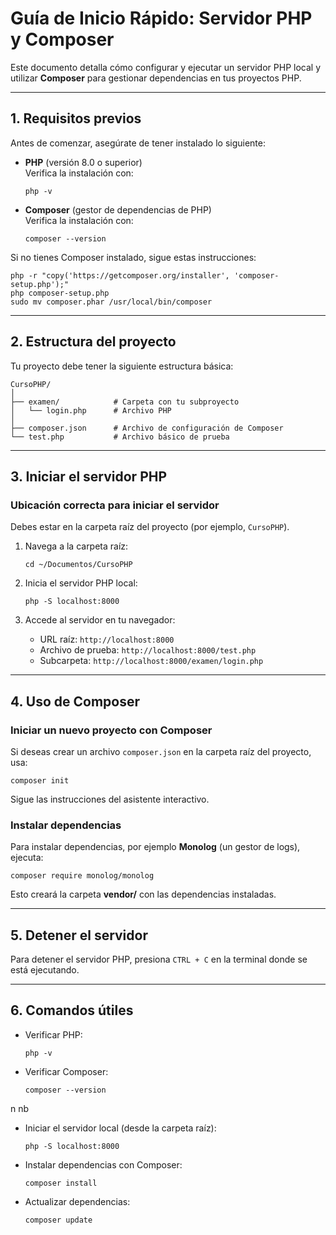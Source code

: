 # Guía de Inicio Rápido: Servidor PHP y Composer

Este documento detalla cómo configurar y ejecutar un servidor PHP local y utilizar **Composer** para gestionar dependencias en tus proyectos PHP.

---

## 1. Requisitos previos

Antes de comenzar, asegúrate de tener instalado lo siguiente:

- **PHP** (versión 8.0 o superior)  
  Verifica la instalación con:  
  ```
  php -v
  ```

- **Composer** (gestor de dependencias de PHP)  
  Verifica la instalación con:  
  ```
  composer --version
  ```

Si no tienes Composer instalado, sigue estas instrucciones:

```
php -r "copy('https://getcomposer.org/installer', 'composer-setup.php');"
php composer-setup.php
sudo mv composer.phar /usr/local/bin/composer
```

---

## 2. Estructura del proyecto

Tu proyecto debe tener la siguiente estructura básica:

```
CursoPHP/
│
├── examen/            # Carpeta con tu subproyecto
│   └── login.php      # Archivo PHP
│
├── composer.json      # Archivo de configuración de Composer
└── test.php           # Archivo básico de prueba
```

---

## 3. Iniciar el servidor PHP

### Ubicación correcta para iniciar el servidor
Debes estar en la carpeta raíz del proyecto (por ejemplo, `CursoPHP`).

1. Navega a la carpeta raíz:
   ```
   cd ~/Documentos/CursoPHP
   ```

2. Inicia el servidor PHP local:
   ```
   php -S localhost:8000
   ```

3. Accede al servidor en tu navegador:
   - URL raíz: `http://localhost:8000`
   - Archivo de prueba: `http://localhost:8000/test.php`
   - Subcarpeta: `http://localhost:8000/examen/login.php`

---

## 4. Uso de Composer

### Iniciar un nuevo proyecto con Composer
Si deseas crear un archivo `composer.json` en la carpeta raíz del proyecto, usa:
```
composer init
```

Sigue las instrucciones del asistente interactivo.

### Instalar dependencias
Para instalar dependencias, por ejemplo **Monolog** (un gestor de logs), ejecuta:
```
composer require monolog/monolog
```

Esto creará la carpeta **vendor/** con las dependencias instaladas.

---

## 5. Detener el servidor

Para detener el servidor PHP, presiona `CTRL + C` en la terminal donde se está ejecutando.

---

## 6. Comandos útiles

- Verificar PHP:
  ```
  php -v
  ```

- Verificar Composer:
  ```
  composer --version
  ```
n nb 
- Iniciar el servidor local (desde la carpeta raíz):
  ```
  php -S localhost:8000
  ```

- Instalar dependencias con Composer:
  ```
  composer install
  ```

- Actualizar dependencias:
  ```
  composer update
  ```

